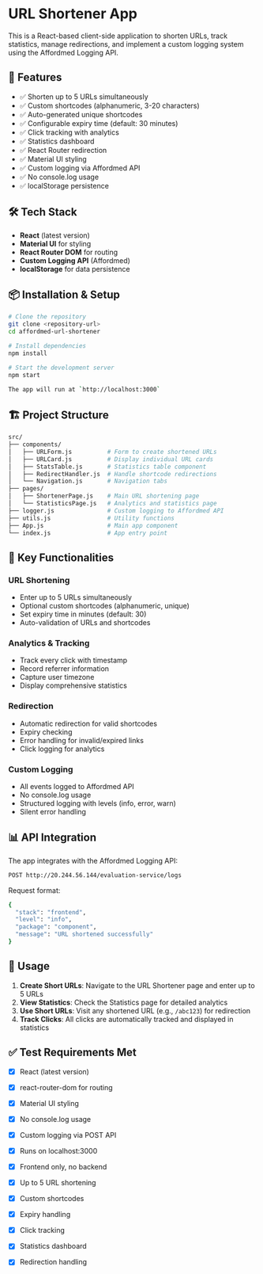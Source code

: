 # URL Shortener App

This is a React-based client-side application to shorten URLs, track statistics, manage redirections, and implement a custom logging system using the Affordmed Logging API.

## 🚀 Features

- ✅ Shorten up to 5 URLs simultaneously
- ✅ Custom shortcodes (alphanumeric, 3-20 characters)
- ✅ Auto-generated unique shortcodes
- ✅ Configurable expiry time (default: 30 minutes)
- ✅ Click tracking with analytics
- ✅ Statistics dashboard
- ✅ React Router redirection
- ✅ Material UI styling
- ✅ Custom logging via Affordmed API
- ✅ No console.log usage
- ✅ localStorage persistence

## 🛠 Tech Stack

- **React** (latest version)
- **Material UI** for styling
- **React Router DOM** for routing
- **Custom Logging API** (Affordmed)
- **localStorage** for data persistence

## 📦 Installation & Setup

```bash
# Clone the repository
git clone <repository-url>
cd affordmed-url-shortener

# Install dependencies
npm install

# Start the development server
npm start

The app will run at `http://localhost:3000`
```
## 🏗 Project Structure

```bash
src/
├── components/
│   ├── URLForm.js          # Form to create shortened URLs
│   ├── URLCard.js          # Display individual URL cards
│   ├── StatsTable.js       # Statistics table component
│   ├── RedirectHandler.js  # Handle shortcode redirections
│   └── Navigation.js       # Navigation tabs
├── pages/
│   ├── ShortenerPage.js    # Main URL shortening page
│   └── StatisticsPage.js   # Analytics and statistics page
├── logger.js               # Custom logging to Affordmed API
├── utils.js                # Utility functions
├── App.js                  # Main app component
└── index.js                # App entry point
```

## 🔧 Key Functionalities

### URL Shortening
- Enter up to 5 URLs simultaneously
- Optional custom shortcodes (alphanumeric, unique)
- Set expiry time in minutes (default: 30)
- Auto-validation of URLs and shortcodes

### Analytics & Tracking
- Track every click with timestamp
- Record referrer information
- Capture user timezone
- Display comprehensive statistics

### Redirection
- Automatic redirection for valid shortcodes
- Expiry checking
- Error handling for invalid/expired links
- Click logging for analytics

### Custom Logging
- All events logged to Affordmed API
- No console.log usage
- Structured logging with levels (info, error, warn)
- Silent error handling

## 📊 API Integration

The app integrates with the Affordmed Logging API:

``` bash
POST http://20.244.56.144/evaluation-service/logs
```

Request format:
```bash json
{
  "stack": "frontend",
  "level": "info",
  "package": "component",
  "message": "URL shortened successfully"
}
```

## 🎯 Usage

1. **Create Short URLs**: Navigate to the URL Shortener page and enter up to 5 URLs
2. **View Statistics**: Check the Statistics page for detailed analytics
3. **Use Short URLs**: Visit any shortened URL (e.g., `/abc123`) for redirection
4. **Track Clicks**: All clicks are automatically tracked and displayed in statistics

## ✅ Test Requirements Met

- [x] React (latest version)
- [x] react-router-dom for routing
- [x] Material UI styling
- [x] No console.log usage
- [x] Custom logging via POST API
- [x] Runs on localhost:3000
- [x] Frontend only, no backend
- [x] Up to 5 URL shortening
- [x] Custom shortcodes
- [x] Expiry handling
- [x] Click tracking
- [x] Statistics dashboard
- [x] Redirection handling


